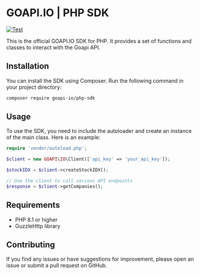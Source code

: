 # GOAPI.IO | PHP SDK

[![Test](https://github.com/goapi-io/php-sdk/actions/workflows/tests.yml/badge.svg)](https://github.com/goapi-io/php-sdk/actions/workflows/tests.yml)

This is the official GOAPI.IO SDK for PHP. It provides a set of functions and classes to interact with the Goapi API.

## Installation

You can install the SDK using Composer. Run the following command in your project directory:

```bash
composer require goapi-io/php-sdk
```

## Usage

To use the SDK, you need to include the autoloader and create an instance of the main class. Here is an example:

```php
require 'vendor/autoload.php';

$client = new GOAPI\IO\Client(['api_key' => 'your_api_key']);

$stockIDX = $client->createStockIDX();

// Use the client to call various API endpoints
$response = $client->getCompanies();
```

## Requirements

- PHP 8.1 or higher
- GuzzleHttp library

## Contributing

If you find any issues or have suggestions for improvement, please open an issue or submit a pull request on GitHub.
